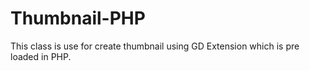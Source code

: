 # Thumbnail-PHP
This class is use for create thumbnail using GD Extension which is pre loaded in PHP.

